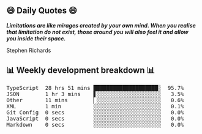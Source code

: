 ## 😄 Daily Quotes 😄

_**Limitations are like mirages created by your own mind. When you realise that limitation do not exist, those around you will also feel it and allow you inside their space.**_

Stephen Richards



## 📊 Weekly development breakdown 📊

<pre>TypeScript  28 hrs 51 mins ████████████████████░  95.7%
JSON        1 hr 3 mins    ▋░░░░░░░░░░░░░░░░░░░░   3.5%
Other       11 mins        ▏░░░░░░░░░░░░░░░░░░░░   0.6%
XML         1 min          ░░░░░░░░░░░░░░░░░░░░░   0.1%
Git Config  0 secs         ░░░░░░░░░░░░░░░░░░░░░   0.0%
JavaScript  0 secs         ░░░░░░░░░░░░░░░░░░░░░   0.0%
Markdown    0 secs         ░░░░░░░░░░░░░░░░░░░░░   0.0%</pre>